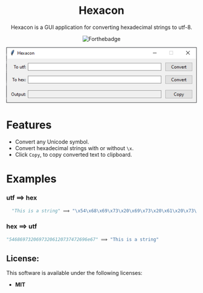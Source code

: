 <h1 align="center">
  Hexacon
</h1>

<p align="center">
    Hexacon is a GUI application for converting hexadecimal strings to utf-8.
</p>

<p align="center">
  <a style="text-decoration:none" href="https://www.python.org/">
    <img src="http://ForTheBadge.com/images/badges/made-with-python.svg?style=flat-square&color=00B16A" alt="Forthebadge" />
  </a>
</p>

<div align="center">

![Main window screenshot](screenshots/hexacon_image.png)

</div>

# Features

  - Convert any Unicode symbol.
  - Convert hexadecimal strings with or without `\x`.
  - Click `Copy`, to copy converted text to clipboard.

# Examples

### utf ⟹ hex
```python
  "This is a string" ⟹ "\x54\x68\x69\x73\x20\x69\x73\x20\x61\x20\x73\x74\x72\x69\x6e\x67"
```

### hex ⟹ utf
```python
"54686973206973206120737472696e67" ⟹ "This is a string"
```

## License:

This software is available under the following licenses:

  * **MIT**
